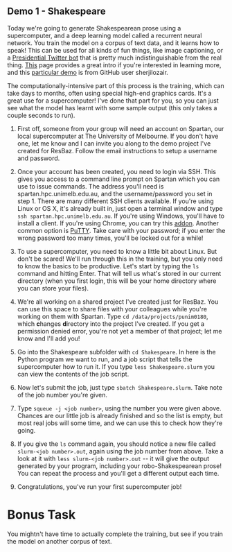 ## Demo 1 - Shakespeare

Today we're going to generate Shakespearean prose using a supercomputer, and a deep learning model called a recurrent neural network. You train the model on a corpus of text data, and it learns how to speak! This can be used for all kinds of fun things, like image captioning, or a [Presidential Twitter bot](https://twitter.com/deepdrumpf?lang=en) that is pretty much indistinguishable from the real thing. [This](http://karpathy.github.io/2015/05/21/rnn-effectiveness/) page provides a great intro if you're interested in learning more, and this [particular demo](https://github.com/sherjilozair/char-rnn-tensorflow) is from GitHub user sherjilozair.

The computationally-intensive part of this process is the training, which can take days to months, often using special high-end graphics cards. It's a great use for a supercomputer! I've done that part for you, so you can just see what the model has learnt with some sample output (this only takes a couple seconds to run).

1. First off, someone from your group will need an account on Spartan, our local supercomputer at The University of Melbourne. If you don't have one, let me know and I can invite you along to the demo project I've created for ResBaz. Follow the email instructions to setup a username and password.

2. Once your account has been created, you need to login via SSH. This gives you access to a command line prompt on Spartan which you can use to issue commands. The address you'll need is spartan.hpc.unimelb.edu.au, and the username/password you set in step 1. There are many different SSH clients available. If you're using Linux or OS X, it's already built in, just open a terminal window and type `ssh spartan.hpc.unimelb.edu.au`. If you're using Windows, you'll have to install a client. If you're using Chrome, you can try this [addon](https://chrome.google.com/webstore/detail/secure-shell/pnhechapfaindjhompbnflcldabbghjo). Another common option is [PuTTY](http://www.chiark.greenend.org.uk/~sgtatham/putty/latest.html). Take care with your password; if you enter the wrong password too many times, you'll be locked out for a while!

3. To use a supercomputer, you need to know a little bit about Linux. But don't be scared! We'll run through this in the training, but you only need to know the basics to be productive. Let's start by typing the `ls` command and hitting Enter. That will tell us what's stored in our current directory (when you first login, this will be your home directory where you can store your files).

4. We're all working on a shared project I've created just for ResBaz. You can use this space to share files with your colleagues while you're working on them with Spartan. Type `cd /data/projects/punim0180`, which **c**hanges **d**irectory into the project I've created. If you get a permission denied error, you're not yet a member of that project; let me know and I'll add you!

5. Go into the Shakespeare subfolder with `cd Shakespeare`. In here is the Python program we want to run, and a job script that tells the supercomputer how to run it. If you type `less Shakespeare.slurm` you can view the contents of the job script.

6. Now let's submit the job, just type `sbatch Shakespeare.slurm`. Take note of the job number you're given.

7. Type `squeue -j <job number>`, using the number you were given above. Chances are our little job is already finished and so the list is empty, but most real jobs will some time, and we can use this to check how they're going.

8. If you give the `ls` command again, you should notice a new file called `slurm-<job number>.out`, again using the job number from above. Take a look at it with `less slurm-<job number>.out` -- it will give the output generated by your program, including your robo-Shakespearean prose! You can repeat the process and you'll get a different output each time.

9. Congratulations, you've run your first supercomputer job!
 
 

# Bonus Task

You mightn't have time to actually complete the training, but see if you train the model on another corpus of text. 



